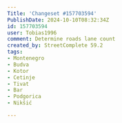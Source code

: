 ```yaml
---
Title: 'Changeset #157703594'
PublishDate: 2024-10-10T08:32:34Z
id: 157703594
user: Tobias1996
comment: Determine roads lane count
created_by: StreetComplete 59.2
tags:
- Montenegro
- Budva
- Kotor
- Cetinje
- Tivat
- Bar
- Podgorica
- Nikšić

---
```

